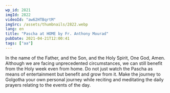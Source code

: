 ```yaml
---
wp_id: 2821
imgId: 2822
videoId: "aw62HTBqrtM"
imgSrc: /assets/thumbnails/2822.webp
lang: en
title: "Pascha at HOME by Fr. Anthony Mourad"
pubDate: 2021-04-21T12:00:41
tags: ["aa"]
---
```


<p>In the name of the Father, and the Son, and the Holy Spirit, One God, Amen. Although we are facing unprecedented circumstances, we can still benefit from the Holy week even from home. Do not just watch the Pascha as means of entertainment but benefit and grow from it. Make the journey to Golgotha your own personal journey while reciting and meditating the daily prayers relating to the events of the day.</p>
